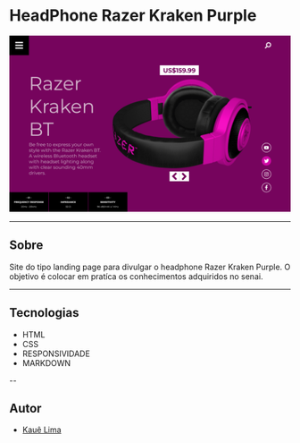 # HeadPhone Razer Kraken Purple

![](./img/DESKTOP.PNG)

---

## Sobre
Site do tipo landing page para divulgar o headphone Razer Kraken Purple.
O objetivo é colocar em pratíca os conhecimentos adquiridos no senai.

---

## Tecnologias 
- HTML
- CSS
- RESPONSIVIDADE
- MARKDOWN

--

## Autor 
- [Kauê Lima]()